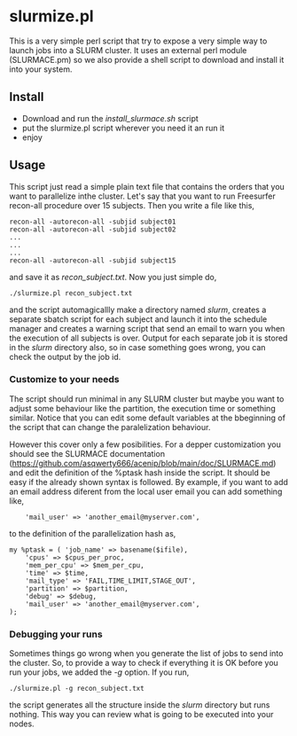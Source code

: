 # slurmize.pl

This is a very simple perl script that try to expose a very simple way to launch jobs into a SLURM cluster. It uses an external perl module (SLURMACE.pm) so we also provide a shell script to download and install it into your system. 

## Install
- Download and run the *install\_slurmace.sh* script
- put the slurmize.pl script wherever you need it an run it
- enjoy

## Usage

This script just read a simple plain text file that contains the orders that you want to parallelize inthe cluster. Let's say that you want to run Freesurfer recon-all procedure over 15 subjects. Then you write a file like this,

	recon-all -autorecon-all -subjid subject01
	recon-all -autorecon-all -subjid subject02
	...
	...
	...
	recon-all -autorecon-all -subjid subject15

and save it as *recon_subject.txt*. Now you just simple do,

	./slurmize.pl recon_subject.txt

and the script automagicallly make a directory named _slurm_, creates a separate sbatch script for each subject and launch it into the schedule manager and creates a warning script that send an email to warn you when the execution of all subjects is over. Output for each separate job it is stored in the _slurm_ directory also, so in case something goes wrong, you can check the output by the job id.

### Customize to your needs

The script should run minimal in any SLURM cluster but maybe you want to adjust some behaviour like the partition, the execution time or something similar. Notice that you can edit some default variables at the bbeginning of the script that can change the paralelization behaviour. 

However this cover only a few posibilities. For a depper customization you should see the SLURMACE documentation (https://github.com/asqwerty666/acenip/blob/main/doc/SLURMACE.md) and edit the definition of the %ptask hash inside the script. It should be easy if the already shown syntax is followed. By example, if you want to add an email address diferent from the local user email you can add something like,

```
	'mail_user' => 'another_email@myserver.com',
```

to the definition of the parallelization hash as,

```
my %ptask = ( 'job_name' => basename($ifile), 
	'cpus' => $cpus_per_proc, 
	'mem_per_cpu' => $mem_per_cpu, 
	'time' => $time,  
	'mail_type' => 'FAIL,TIME_LIMIT,STAGE_OUT', 
	'partition' => $partition, 
	'debug' => $debug,
	'mail_user' => 'another_email@myserver.com', 
);

``` 

### Debugging your runs

Sometimes things go wrong when you generate the list of jobs to send into the cluster. So, to provide a way to check if everything it is OK before you run your jobs, we added the *-g* option. If you run,

	./slurmize.pl -g recon_subject.txt 

the script generates all the structure inside the *slurm* directory but runs nothing. This way you can review what is going to be executed into your nodes.
